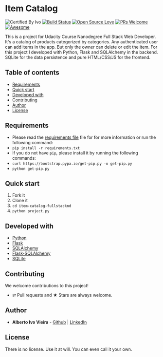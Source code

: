 # Item Catalog


![Certified By Ivo](https://img.shields.io/badge/Certified%20By-Ivo-blue.svg)
[![Build Status](https://semaphoreapp.com/api/v1/projects/d4cca506-99be-44d2-b19e-176f36ec8cf1/128505/shields_badge.svg)](https://semaphoreapp.com/boennemann/badges)
[![Open Source Love](https://badges.frapsoft.com/os/v2/open-source.svg?v=102)](https://github.com/ellerbrock/open-source-badge/)
[![PRs Welcome](https://img.shields.io/badge/PRs-welcome-brightgreen.svg?style=flat-square)](http://makeapullrequest.com)
[![Awesome](https://cdn.rawgit.com/sindresorhus/awesome/d7305f38d29fed78fa85652e3a63e154dd8e8829/media/badge.svg)](https://github.com/sindresorhus/awesome)


This is a project for Udacity Course Nanodegree Full Stack Web Developer. It's a catalog of products categorized by categories. Any authenticated user can add items in the app. But only the owner can delete or edit the item.
For this project I developed with Python, Flask and SQLAlchemy in the backend. SQLite for the data persistence and pure HTML/CSS/JS for the frontend.

## Table of contents

-   [Requirements](#requirements)
-   [Quick start](#quick-start)
-   [Developed with](#developed-with)
-   [Contributing](#contributing)
-   [Author](#author)
-   [License](#license)

## Requirements

-   Please read the [requirements file](requirements.txt) file for for more information or run the following command:
 -   `pip install -r requirements.txt`
-   If you do not have `pip`, please install it by running the following commands:
 -   `curl https://bootstrap.pypa.io/get-pip.py -o get-pip.py`
 -   `python get-pip.py`

## Quick start

1. Fork it
2. Clone it
3. `cd item-catalog-fullstacknd`
4. `python project.py`

## Developed with

* [Python](https://www.python.org/)
* [Flask](http://flask.pocoo.org/)
* [SQLAlchemy](http://www.sqlalchemy.org/)
* [Flask-SQLAlchemy](http://flask-sqlalchemy.pocoo.org/2.3/)
* [SQLite](https://www.sqlite.org)

## Contributing

We welcome contributions to this project!

-   ⇄ Pull requests and ★ Stars are always welcome.

## Author

* **Alberto Ivo Vieira** - [Github](https://github.com/albertoivo) | [LinkedIn](https://www.linkedin.com/in/alberto-ivo-vieira/)

## License

There is no license. Use it at will. You can even call it your own.